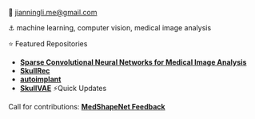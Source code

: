 :email: jianningli.me@gmail.com

:anchor: machine learning, computer vision, medical image analysis

:star: Featured Repositories
* [**Sparse Convolutional Neural Networks for Medical Image Analysis**](https://github.com/Jianningli/SparseCNN)
* [**SkullRec**](https://github.com/Project-MONAI/research-contributions/tree/main/SkullRec)
* [**autoimplant**](https://github.com/Jianningli/autoimplant)
* [**SkullVAE**](https://github.com/Jianningli/skullVAE)
⚡Quick Updates

Call for contributions: [**MedShapeNet Feedback**](https://github.com/Jianningli/medshapenet-feedback)


